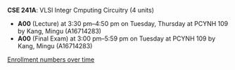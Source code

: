 **CSE 241A**: VLSI Integr Cmputing Circuitry (4 units)

- **A00** (Lecture) at 3:30 pm–4:50 pm on Tuesday, Thursday at PCYNH 109 by Kang, Mingu (A16714283)
- **A00** (Final Exam) at 3:00 pm–5:59 pm on Tuesday at PCYNH 109 by Kang, Mingu (A16714283)

[Enrollment numbers over time](./CSE241A.tsv)
